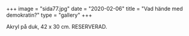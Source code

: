 +++
image = "sida77.jpg"
date = "2020-02-06"
title = "Vad hände med demokratin?"
type = "gallery"
+++

Akryl på duk, 42 x 30 cm. RESERVERAD.
